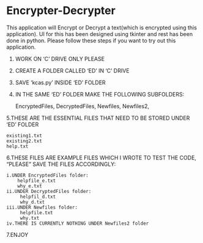# Encrypter-Decrypter
This application will Encrypt or Decrypt a text(which is encrypted using this application).
UI for this has been designed using tkinter and rest has been done in python.
Please follow these steps if you want to try out this application.

1. WORK ON ‘C’ DRIVE ONLY PLEASE

2. CREATE A FOLDER CALLED ‘ED’ IN ‘C’ DRIVE

3. SAVE ‘kcas.py’ INSIDE ‘ED’ FOLDER

4. IN THE SAME ‘ED’ FOLDER MAKE THE FOLLOWING SUBFOLDERS:

	EncryptedFiles,
	DecryptedFiles,
	Newfiles,
	Newfiles2,

5.THESE ARE THE ESSENTIAL FILES THAT NEED TO BE STORED UNDER ‘ED’ FOLDER
	
	existing1.txt
	existing2.txt
	help.txt

6.THESE FILES ARE EXAMPLE FILES WHICH I WROTE TO TEST THE CODE, “PLEASE” SAVE THE FILES ACCORDINGLY:
	
	i.UNDER EncryptedFiles folder:
		helpfile_e.txt
		why_e.txt
	ii.UNDER DecryptedFiles folder:
		 helpfil_d.txt
		 why_d.txt
	iii.UNDER Newfiles folder:
		 helpfile.txt
		 why.txt
	iv.THERE IS CURRENTLY NOTHING UNDER Newfiles2 folder

7.ENJOY
